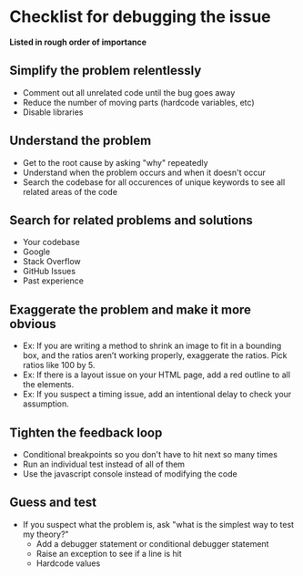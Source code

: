 # Checklist for debugging the issue 

**Listed in rough order of importance**


## Simplify the problem relentlessly
- Comment out all unrelated code until the bug goes away
- Reduce the number of moving parts (hardcode variables, etc)
- Disable libraries

## Understand the problem
- Get to the root cause by asking "why" repeatedly
- Understand when the problem occurs and when it doesn't occur
- Search the codebase for all occurences of unique keywords to see all related areas of the code

## Search for related problems and solutions
- Your codebase
- Google
- Stack Overflow
- GitHub Issues
- Past experience

## Exaggerate the problem and make it more obvious
- Ex: If you are writing a method to shrink an image to fit in a bounding box, and the ratios aren’t working properly, exaggerate the ratios. Pick ratios like 100 by 5.
- Ex: If there is a layout issue on your HTML page, add a red outline to all the elements.
- Ex: If you suspect a timing issue, add an intentional delay to check your assumption.

## Tighten the feedback loop
- Conditional breakpoints so you don't have to hit next so many times
- Run an individual test instead of all of them
- Use the javascript console instead of modifying the code


## Guess and test
- If you suspect what the problem is, ask "what is the simplest way to test my theory?"
  - Add a debugger statement or conditional debugger statement
  - Raise an exception to see if a line is hit
  - Hardcode values
  

